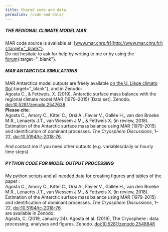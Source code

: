 ```yaml
---
title: Shared code and data
permalink: /code-and-data/
---
```

##### THE REGIONAL CLIMATE MODEL MAR
MAR code source is available at: [www.mar.cnrs.fr](http://www.mar.cnrs.fr/){:target="_blank"}.  
Do not hesitate to ask for help by writing to me or by using the [forum](http://www.mar.cnrs.fr/index.php?option_smdi=forum&idm=13){:target="_blank"}.

##### MAR ANTARCTICA SIMULATIONS
MAR Antarctica model outputs are freely available [on the U. Liège climato ftp](ftp://ftp.climato.be/fettweis/MARv3.6/Antarctic/){:target="_blank"}, and in Zenodo:  
Agosta C., & Fettweis, X. (2019). Antarctic surface mass balance with the regional climate model MAR (1979–2015) [Data set]. Zenodo. [doi:10.5281/zenodo.2547638](http://doi.org/10.5281/zenodo.2547638).  
**Please cite**:  
Agosta C., Amory C., Kittel C., Orsi A., Favier V., Gallée H., van den Broeke M.R., Lenaerts J.T., van Wessem J.M., & Fettweis X. (in review, 2018). Estimation of the Antarctic surface mass balance using MAR (1979-2015) and identification of dominant processes. *The Cryosphere Discussions*, 1–22, [doi:10.5194/tc-2018-76](https://doi.org/10.5194/tc-2018-76).  

And contact me if you need other outputs (e.g. variables/daily or hourly time steps)

##### PYTHON CODE FOR MODEL OUTPUT PROCESSING

My python scripts and all needed data for creating figures and tables of the paper :  
Agosta C., Amory C., Kittel C., Orsi A., Favier V., Gallée H., van den Broeke M.R., Lenaerts J.T., van Wessem J.M., & Fettweis X. (in review, 2018). Estimation of the Antarctic surface mass balance using MAR (1979-2015) and identification of dominant processes. *The Cryosphere Discussions*, 1–22, [doi:10.5194/tc-2018-76](https://doi.org/10.5194/tc-2018-76)  
are available in Zenodo:  
Agosta, C. (2019, January 24). Agosta et al. (2019), The Cryosphere : data processing, analyses and figures. Zenodo. [doi:10.5281/zenodo.2548848](http://doi.org/10.5281/zenodo.2548848)

